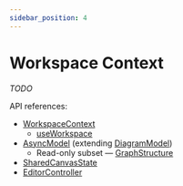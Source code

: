 ```yaml
---
sidebar_position: 4
---
```


# Workspace Context

*TODO*

API references:
  - [WorkspaceContext](/docs/api/workspace/interfaces/WorkspaceContext)
    - [useWorkspace](/docs/api/workspace/functions/useWorkspace)
  - [AsyncModel](/docs/api/workspace/classes/AsyncModel) (extending [DiagramModel](/docs/api/workspace/classes/DiagramModel))
    - Read-only subset — [GraphStructure](/docs/api/workspace/interfaces/GraphStructure)
  - [SharedCanvasState](/docs/api/workspace/classes/SharedCanvasState)
  - [EditorController](/docs/api/workspace/classes/EditorController)

